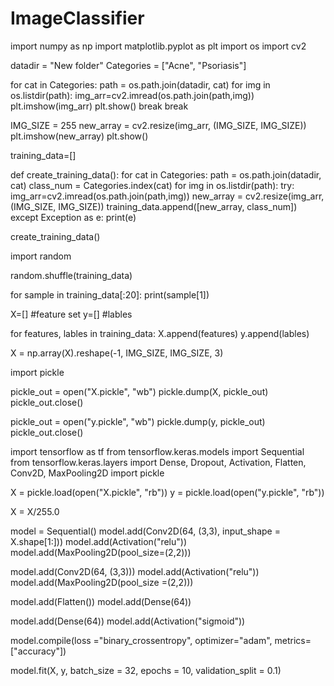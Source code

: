 # ImageClassifier


import numpy as np
import matplotlib.pyplot as plt 
import os
import cv2

datadir = "New folder"
Categories  = ["Acne", "Psoriasis"]

for cat in Categories:
    path = os.path.join(datadir, cat)
    for img in os.listdir(path):
        img_arr=cv2.imread(os.path.join(path,img))
        plt.imshow(img_arr)
        plt.show()
        break
    break
    
    
IMG_SIZE = 255
new_array = cv2.resize(img_arr, (IMG_SIZE, IMG_SIZE))
plt.imshow(new_array)
plt.show()


training_data=[]

def create_training_data():
    for cat in Categories:
        path = os.path.join(datadir, cat)
        class_num = Categories.index(cat)
        for img in os.listdir(path):
            try:
                img_arr=cv2.imread(os.path.join(path,img))
                new_array = cv2.resize(img_arr, (IMG_SIZE, IMG_SIZE))
                training_data.append([new_array, class_num])
            except Exception as e:
                print(e)

create_training_data()



import random

random.shuffle(training_data)



for sample in training_data[:20]:
    print(sample[1])
    
X=[]  #feature set
y=[]  #lables


for features, lables in training_data:
    X.append(features)
    y.append(lables)

X = np.array(X).reshape(-1, IMG_SIZE, IMG_SIZE, 3)


import pickle

pickle_out = open("X.pickle", "wb")
pickle.dump(X, pickle_out)
pickle_out.close()

pickle_out = open("y.pickle", "wb")
pickle.dump(y, pickle_out)
pickle_out.close()



import tensorflow as tf
from tensorflow.keras.models import Sequential
from tensorflow.keras.layers import Dense, Dropout, Activation, Flatten, Conv2D, MaxPooling2D
import pickle

X = pickle.load(open("X.pickle", "rb"))
y = pickle.load(open("y.pickle", "rb"))

X = X/255.0

model = Sequential()
model.add(Conv2D(64,  (3,3), input_shape = X.shape[1:]))
model.add(Activation("relu"))
model.add(MaxPooling2D(pool_size=(2,2)))

model.add(Conv2D(64, (3,3)))
model.add(Activation("relu"))
model.add(MaxPooling2D(pool_size =(2,2)))


model.add(Flatten())
model.add(Dense(64))

model.add(Dense(64))
model.add(Activation("sigmoid"))

model.compile(loss ="binary_crossentropy",
                optimizer="adam",
                metrics=["accuracy"])

model.fit(X, y, batch_size = 32, epochs = 10, validation_split = 0.1)
